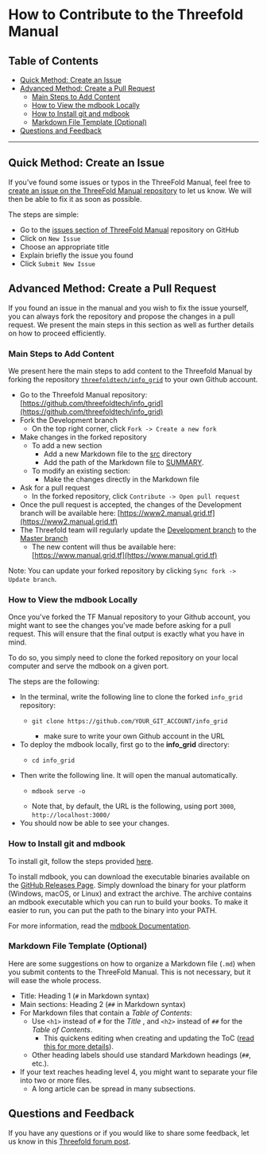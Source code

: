 <h1> How to Contribute to the Threefold Manual </h1>

<h2>Table of Contents</h2>

- [Quick Method: Create an Issue](#quick-method-create-an-issue)
- [Advanced Method: Create a Pull Request](#advanced-method-create-a-pull-request)
  - [Main Steps to Add Content](#main-steps-to-add-content)
  - [How to View the mdbook Locally](#how-to-view-the-mdbook-locally)
  - [How to Install git and mdbook](#how-to-install-git-and-mdbook)
  - [Markdown File Template (Optional)](#markdown-file-template-optional)
- [Questions and Feedback](#questions-and-feedback)

***

## Quick Method: Create an Issue

If you've found some issues or typos in the ThreeFold Manual, feel free to [create an issue on the ThreeFold Manual repository](https://github.com/threefoldtech/info_grid/issues) to let us know. We will then be able to fix it as soon as possible.

The steps are simple:

* Go to the [issues section of ThreeFold Manual](https://github.com/threefoldtech/info_grid/issues) repository on GitHub
* Click on `New Issue`
* Choose an appropriate title
* Explain briefly the issue you found
* Click `Submit New Issue`



## Advanced Method: Create a Pull Request

If you found an issue in the manual and you wish to fix the issue yourself, you can always fork the repository and propose the changes in a pull request. We present the main steps in this section as well as further details on how to proceed efficiently.



### Main Steps to Add Content



We present here the main steps to add content to the Threefold Manual by forking the repository [`threefoldtech/info_grid`](https://github.com/threefoldtech/info_grid) to your own Github account.

* Go to the Threefold Manual repository: [https://github.com/threefoldtech/info_grid](https://github.com/threefoldtech/info_grid)
* Fork the Development branch
  * On the top right corner, click `Fork -> Create a new fork`
* Make changes in the forked repository
   * To add a new section
      * Add a new Markdown file to the [src](https://github.com/threefoldtech/info_grid/blob/development/src) directory
      * Add the path of the Markdown file to [SUMMARY](https://github.com/threefoldtech/info_grid/blob/development/src/SUMMARY.md).
   * To modify an existing section:
     * Make the changes directly in the Markdown file
* Ask for a pull request
  * In the forked repository, click `Contribute -> Open pull request`
* Once the pull request is accepted, the changes of the Development branch will be available here: [https://www2.manual.grid.tf](https://www2.manual.grid.tf)
* The Threefold team will regularly update the [Development branch](https://github.com/threefoldtech/info_grid) to the [Master branch](https://github.com/threefoldtech/info_grid/tree/master)
   * The new content will thus be available here: [https://www.manual.grid.tf](https://www.manual.grid.tf)

Note: You can update your forked repository by clicking `Sync fork -> Update branch`.



### How to View the mdbook Locally



Once you've forked the TF Manual repository to your Github account, you might want to see the changes you've made before asking for a pull request. This will ensure that the final output is exactly what you have in mind.

To do so, you simply need to clone the forked repository on your local computer and serve the mdbook on a given port.

The steps are the following:

* In the terminal, write the following line to clone the forked `info_grid` repository:
  * ```
    git clone https://github.com/YOUR_GIT_ACCOUNT/info_grid
    ```
    * make sure to write your own Github account in the URL
* To deploy the mdbook locally, first go to the **info_grid** directory:
  * ```
    cd info_grid
    ```
* Then write the following line. It will open the manual automatically.
  * ```
    mdbook serve -o
    ```
  * Note that, by default, the URL is the following, using port `3000`, `http://localhost:3000/`
* You should now be able to see your changes.



### How to Install git and mdbook



To install git, follow the steps provided [here](https://github.com/git-guides/install-git).

To install mdbook, you can download the executable binaries available on the [GitHub Releases Page](https://github.com/rust-lang/mdBook/releases). Simply download the binary for your platform (Windows, macOS, or Linux) and extract the archive. The archive contains an mdbook executable which you can run to build your books. To make it easier to run, you can put the path to the binary into your PATH.

For more information, read the [mdbook Documentation](https://rust-lang.github.io/mdBook/guide/installation.html).



### Markdown File Template (Optional)



Here are some suggestions on how to organize a Markdown file (`.md`) when you submit contents to the ThreeFold Manual. This is not necessary, but it will ease the whole process.

* Title: Heading 1 (`#` in Markdown syntax)
* Main sections: Heading 2 (`##` in Markdown syntax)
* For Markdown files that contain a *Table of Contents*: 
   * Use `<h1>` instead of `#` for the _Title_ , and `<h2>` instead of `##` for the _Table of Contents_.
      * This quickens editing when creating and updating the ToC ([read this for more details](https://marketplace.visualstudio.com/items?itemName=yzhang.markdown-all-in-one#table-of-contents)).
   * Other heading labels should use standard Markdown headings (`##`, etc.).
* If your text reaches heading level 4, you might want to separate your file into two or more files.
   *  A long article can be spread in many subsections.



## Questions and Feedback

If you have any questions or if you would like to share some feedback, let us know in this [Threefold forum post](https://forum.threefold.io/t/new-grid-manual/3783).